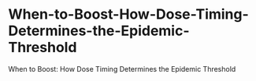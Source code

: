 # When-to-Boost-How-Dose-Timing-Determines-the-Epidemic-Threshold
When to Boost: How Dose Timing Determines the Epidemic Threshold
